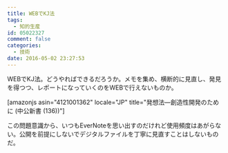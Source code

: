 ```yaml
---
title: WEBでKJ法
tags:
  - 知的生産
id: 05022327
comment: false
categories:
  - 技術
date: 2016-05-02 23:27:53
---
```


WEBでKJ法。どうやればできるだろうか。メモを集め、横断的に見直し、発見を得つつ、レポートになっていくのをWEBで行えないものか。

[amazonjs asin="4121001362" locale="JP" title="発想法―創造性開発のために (中公新書 (136))"]

この問題意識から、いつもEverNoteを思い出すのだけれど使用頻度はあがらない。公開を前提にしないでデジタルファイルを丁寧に見直すことはしないものだ。